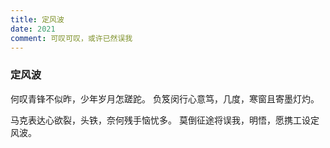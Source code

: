 ```yaml
---
title: 定风波
date: 2021
comment: 可叹可叹，或许已然误我
---
```

### 定风波

何叹青锋不似昨，少年岁月怎蹉跎。
负笈闵行心意笃，几度，寒窗且寄墨灯灼。

马克表达心欲裂，头铁，奈何残手恼忧多。
莫倒征途将误我，明悟，愿携工设定风波。
